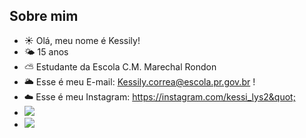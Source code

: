 ## Sobre mim

- :sunny: Olá, meu nome é Kessily!
- :sun_behind_small_cloud: 15 anos
- :partly_sunny: Estudante da Escola C.M. Marechal Rondon
- :sun_behind_large_cloud: Esse é meu E-mail: Kessily.correa@escola.pr.gov.br !
- :cloud: Esse é meu Instagram: <https://instagram.com/kessi_lys2&quot;>
- ![](https://img.shields.io/badge/Scratch-4D97FF?style=for-the-badge&logo=Scratch&logoColor=white)
- ![](https://img.shields.io/badge/JavaScript-323330?style=for-the-badge&logo=javascript&logoColor=F7DF1E)
